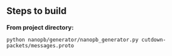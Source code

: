 ## Steps to build


__From project directory:__
```
python nanopb/generator/nanopb_generator.py cutdown-packets/messages.proto
```
